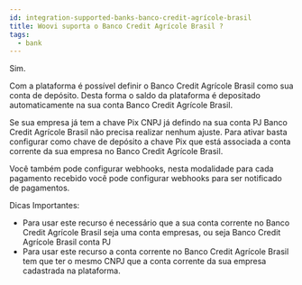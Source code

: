 ```yaml
---
id: integration-supported-banks-banco-credit-agrícole-brasil
title: Woovi suporta o Banco Credit Agrícole Brasil ?
tags:
  - bank
---
```


Sim.

Com a plataforma é possível definir o Banco Credit Agrícole Brasil como sua conta de depósito. Desta forma o saldo da plataforma é depositado automaticamente na sua conta Banco Credit Agrícole Brasil.

Se sua empresa já tem a chave Pix CNPJ já defindo na sua conta PJ Banco Credit Agrícole Brasil não precisa realizar nenhum ajuste. Para ativar basta configurar como chave de depósito a chave Pix que está associada a conta corrente da sua empresa no Banco Credit Agrícole Brasil.

Você também pode configurar webhooks, nesta modalidade para cada pagamento recebido você pode configurar webhooks para ser notificado de pagamentos.

Dicas Importantes:

- Para usar este recurso é necessário que a sua conta corrente no Banco Credit Agrícole Brasil seja uma conta empresas, ou seja Banco Credit Agrícole Brasil conta PJ
- Para usar este recurso a conta corrente no Banco Credit Agrícole Brasil tem que ter o mesmo CNPJ que a conta corrente da sua empresa cadastrada na plataforma.
